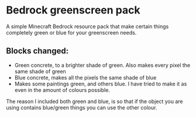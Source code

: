<h1>Bedrock greenscreen pack</h1>
A simple Minecraft Bedrock resource pack that make certain things completely green or blue for your greenscreen needs.
<h2>Blocks changed:</h2>
<ul>
  <li>Green concrete, to a brighter shade of green. Also makes every pixel the same shade of green</li>
  <li>Blue concrete, makes  all the pixels the same shade of blue</li>
  <li>Makes some paintings green, and others blue. I have tried to make it as even in the amount of colours possible.</li>
</ul>

The reason I included both green and blue, is so that if the object you are using contains blue/green things you can use the other colour.

